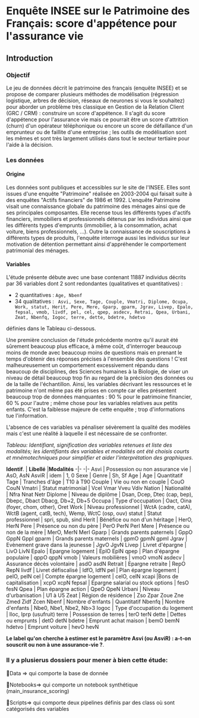# Enquête INSEE sur le Patrimoine des Français: score d'appétence pour l'assurance vie

## Introduction
### Objectif

Le jeu de données décrit le patrimoine des français (enquête INSEE)  et se propose de comparer plusieurs méthodes de modélisation (régression logistique, arbres de décision, réseaux de neurones si vous le souhaitez) pour aborder un problème très classique en Gestion de la Relation Client (GRC / CRM) : construire un score d'appétence. Il s'agit du score d'appétence pour l'assurance vie mais ce pourrait être un score d'attrition (churn) d'un opérateur téléphonique  ou encore un score de défaillance d'un emprunteur ou de faillite d'une entreprise ; les outils de modélisation sont les mêmes et sont très largement utilisés dans tout le secteur tertiaire pour l'aide à la décision.


### Les données
#### Origine
Les données sont publiques et  accessibles sur le site de l'INSEE. Elles sont issues d'une enquête "Patrimoine" réalisée en 2003-2004 qui faisait suite à des enquêtes "Actifs financiers" de 1986 et 1992. L'enquête Patrimoine visait une connaissance globale du patrimoine des ménages ainsi que de ses principales composantes. Elle recense tous les différents types d'actifs financiers, immobiliers et professionnels détenus par les individus ainsi que les différents types d'emprunts (immobilier, à la consommation, achat voiture, biens professionnels, ...). Outre la connaissance de souscriptions à différents types de produits, l'enquête interroge aussi les individus sur leur motivation de détention permettant ainsi d'appréhender le comportement patrimonial des ménages.

#### Variables
L'étude présente débute avec une base contenant 11887 individus décrits par 36 variables dont 2 sont redondantes (qualitatives et quantitatives) :
- 2 quantitatives : `Age, Nbenf`
- 34 qualitatives : ` Asvi, Sexe, Tage, Couple, Vmatri, Diplome, Ocupa, Work, statut, Herit, Pere, Mere, Gparp, gparm, Jgrav, Livep, Epalo, fepsal, vmob, livdf, pel, cel, qpep, asdecv, Retrai, Qpea, Urbani, Zeat, Nbenfq, Iogoc, terre, dette, bdetre, hdetvo`

définies dans le Tableau ci-dessous. 

Une première conclusion de l'étude précédente montre qu'il aurait été sûrement beaucoup plus efficace, à même coût, d'interroger beaucoup moins de monde avec beaucoup moins de questions mais en prenant le temps d'obtenir des réponses précises à l'ensemble des questions ! C'est malheureusement un comportement excessivement répandu dans beaucoup de disciplines, des Sciences humaines à la Biologie, de viser un niveau de détail beaucoup trop fin au regard de la précision des données ou de la taille de l'échantillon. Ainsi, les variables décrivant les ressources et le patrimoine n'ont même pas été prises en compte car elles présentent beaucoup trop de données manquantes : 90 \% pour le patrimoine financier, 60 \% pour l'autre ; même chose pour les variables relatives aux petits enfants. C'est la faiblesse majeure de cette enquête ; trop d'informations tue l'information. 

L'absence de ces variables va pénaliser sévèrement la qualité des modèles mais c'est une réalité à laquelle il est nécessaire de se confronter.

*Tableau: Identifiant, signification des variables retenues et liste des modalités; les identifiants des variables et modalités ont été choisis courts et mnémotechniques pour simplifier et aider l'interprétation des graphiques.*

**Identif**. | **Libellé** |**Modalités**
            -|-           -|-
Asvi | Possession ou non assurance vie | AsO, AsN
AsviR | idem | 1, 0
Sexe | Genre | Sh, Sf
Age | Age | Quantitatif
Tage | Tranches d'âge | T10 à T90
Couple | Vie ou non en couple | CouO CouN
Vmatri | Statut matrimonial  | Vcel Vmar Vveu Vdiv
Nation | Nationalité  | Nfra Nnat Netr
Diplome | Niveau de diplôme  | Dsan, Dcep, Dtec (cap, bep), Dbepc, Dbact Dbacg, Db+2, Db+5
Occupa | Type d'occupation  | Oact, Oina (foyer, chom, other), Oret
Work | Niveau professionnel  | WctA (cadre, catA), WctB (agent, catB, tech), Wemp, WctC (osp, ouv) 
statut | Statut professionnel  | spri, spub, sind
Herit | Bénéfice ou non d'un héritage  | HerO, HerN
Pere | Présence ou non du père  | PerO PerN PerI
Mere | Présence ou non de la mère  | MerO, MerN MerI
Gparp | Grands parents paternels  | GppO GppN GppI
gparm | Grands parents maternels  | gpmO gpmN gpmI
Jgrav | Evènement grave dans la jeunesse  | JgvO  JgvN 
Livep | Livret d'épargne  | LivO LivN
Epalo | Epargne logement  | EplO EplN
qpep | Plan d'épargne populaire  | qppO qppN
vmob | Valeurs mobilières  | vmoO vmoN
asdecv | Assurance décès volontaire  | asdO asdN
Retrait | Epargne retraite   | RepO RepN
livdf | Livret défiscalisé   | ldfO, ldfN
pel | Plan épargne logement   | pelO, pelN
cel | Compte épargne logement  | celO, celN
xcapi |Bons de capitalisation  | xcpO xcpN
fepsal | Epargne salarial ou stock options  | fesO fesN
Qpea | Plan épargne action  | QpeO QpeN
Urbani | Niveau d'urbanisation  | U1 à U5
Zeat | Région de résidence  | Zso Zpar Zoue Zne Zmed Zidf Zcen
Nbenf | Nombre d'enfants  | Quantitatif
Nbenfq | Nombre d'enfants  | Nbe0, Nbe1, Nbe2, Nb>3
Iogoc | Type d'occupation du logement   | Iloc, Iprp (usufruit)
terre | Possession de terres  | terO terN
dette | Dettes ou emprunts  | detO detN
bdetre | Emprunt achat maison  | bemO bemN
hdetvo  | Emprunt voiture  | hevO hevN


**Le label qu'on cherche à estimer est le paramètre Asvi (ou AsviR) : a-t-on souscrit ou non à une assurance-vie ?**.

### Il y a plusierus dossiers pour mener à bien cette étude:
📂Data => qui comporte la base de donnée

📂Notebooks=> qui comporte un notebook synthétique (main_insurance_scoring)

📂Scripts=> qui comporte deux pipelines définis par des class où sont catégorisés des variables